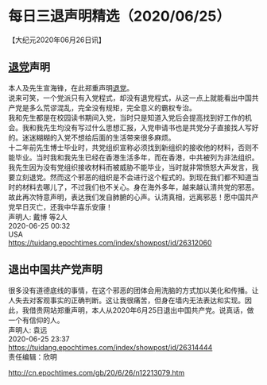 # 每日三退声明精选（2020/06/25）
  
  
【大纪元2020年06月26日讯】  
## <a href="http://cn.epochtimes.com/gb/tag/%E9%80%80%E5%85%9A.html">退党</a>声明  
本人及先生宣海锋，在此郑重声明<a href="http://cn.epochtimes.com/gb/tag/%E9%80%80%E5%85%9A.html">退党</a>。  
说来可笑，一个党派只有入党程式，却没有退党程式，从这一点上就能看出中国共产党是多么荒谬混乱，完全没有规矩，完全意义的霸权专治。  
我和先生都是在校园读书期间入党，当时只是知道入党后会提高找到好工作的机会。我和我先生均没有写过什么思想汇报，入党申请书也是共党分子直接找人写好的。迷迷糊糊的入党不想给后面的生活带来很多麻烦。  
十二年前先生博士毕业时，共党组织宣称必须找到新组织的接收他的材料，否则不能毕业。当时我和我先生已经在香港生活多年，而在香港，中共被列为非法组织。我先生因为没有党组织接收材料而被威胁不能毕业，当时就非常愤怒大声发言，我要立刻退党。然而这个邪恶的组织是不会进行这个程式的。到现在我们都不知道当时的材料去哪儿了，不过我们也不关心。身在海外多年，越来越认清共党的邪恶。故此再次特意声明，表达我们发自肺腑的心声。认清真相，远离邪恶！愿中国共产党早日灭亡，还我中华喜乐安康！  
声明人: 戴博 等2人  
2020-06-25 00:32  
USA  
https://tuidang.epochtimes.com/index/showpost/id/26312060  
## 退出中国共产党声明  
很多没有道德底线的事情，在这个邪恶的团体会用洗脑的方式加以美化和传播。让人失去对客观事实的正确判断。这让我很痛苦，但身在墙内无法表达和实现。因此，我借贵网站郑重声明，本人从2020年6月25日退出中国共产党。说真话，做一个有信仰的人。  
声明人: 袁远  
2020-06-25 23:37  
https://tuidang.epochtimes.com/index/showpost/id/26314444  
责任编辑：欣明  
  
  
  
http://cn.epochtimes.com/gb/20/6/26/n12213079.htm
